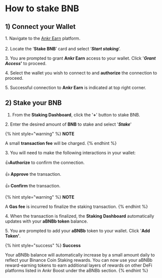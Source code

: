 # How to stake BNB



## **1) Connect your Wallet**

1\. Navigate to the [Ankr Earn](https://stakefi.ankr.com/liquid-staking/launchpad) platform.\
\
2\. Locate the ‘**Stake BNB**’ card and select ‘_**Start staking**_’.

3\. You are prompted to grant **Ankr Earn** access to your wallet. Click '_**Grant Access**_**'** to proceed.

4\. Select the wallet you wish to connect to and **authorize** the connection to proceed.

5\. Successful connection to **Ankr Earn** is indicated at top right corner.

## 2) Stake your BNB

1. From the **Staking Dashboard**, click the '**+**' button to stake BNB.

&#x20; 2\. Enter the desired amount of **BNB** to stake and select '_**Stake**_'

{% hint style="warning" %}
**NOTE**

A small **transaction fee** will be charged.
{% endhint %}

3\. You will need to make the following interactions in your wallet:

:thumbsup:**Authorize** to confirm the connection.

:thumbsup: **Approve** the transaction.

:thumbsup: **Confirm** the transaction.

{% hint style="warning" %}
**NOTE**

A **Gas fee** is incurred to finalize the staking transaction.
{% endhint %}

4\. When the transaction is finalized, the **Staking Dashboard** automatically updates with your **aBNBb token** balance.

5\. You are prompted to add your **aBNBb** token to your wallet. Click '**Add Token'**.

{% hint style="success" %}
**Success**

Your aBNBb balance will automatically increase by a small amount daily to reflect your Binance Coin Staking rewards. You can now use your aBNBb reward-earning tokens to earn additional layers of rewards on other DeFi platforms listed in Ankr Boost under the aBNBb section.
{% endhint %}
